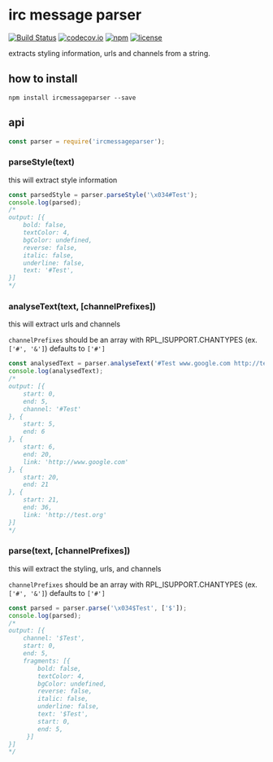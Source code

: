 # irc message parser
[![Build Status](https://travis-ci.org/Bonuspunkt/ircmessageparser.svg?branch=master)](https://travis-ci.org/Bonuspunkt/ircmessageparser)
[![codecov.io](https://img.shields.io/codecov/c/github/Bonuspunkt/ircmessageparser.svg?branch=master)](https://codecov.io/gh/Bonuspunkt/ircmessageparser?branch=master)
[![npm](https://img.shields.io/npm/v/ircmessageparser.svg)](https://www.npmjs.com/package/ircmessageparser)
[![license](https://img.shields.io/npm/l/ircmessageparser.svg)](https://tldrlegal.com/license/-isc-license)

extracts styling information, urls and channels from a string.

## how to install
```
npm install ircmessageparser --save
```

## api
``` js
const parser = require('ircmessageparser');
```

### parseStyle(text)

this will extract style information

``` js
const parsedStyle = parser.parseStyle('\x034#Test');
console.log(parsed);
/*
output: [{
    bold: false,
    textColor: 4,
    bgColor: undefined,
    reverse: false,
    italic: false,
    underline: false,
    text: '#Test',
}]
*/
```

### analyseText(text, [channelPrefixes])

this will extract urls and channels

`channelPrefixes` should be an array with RPL_ISUPPORT.CHANTYPES (ex. `['#', '&']`) defaults to `['#']`

``` js
const analysedText = parser.analyseText('#Test www.google.com http://test.org');
console.log(analysedText);
/*
output: [{
    start: 0,
    end: 5,
    channel: '#Test'
}, {
    start: 5,
    end: 6
}, {
    start: 6,
    end: 20,
    link: 'http://www.google.com'
}, {
    start: 20,
    end: 21
}, {
    start: 21,
    end: 36,
    link: 'http://test.org'
}]
*/
```

### parse(text, [channelPrefixes])

this will extract the styling, urls, and channels

`channelPrefixes` should be an array with RPL_ISUPPORT.CHANTYPES (ex. `['#', '&']`) defaults to `['#']`

``` js
const parsed = parser.parse('\x034$Test', ['$']);
console.log(parsed);
/*
output: [{
    channel: '$Test',
    start: 0,
    end: 5,
    fragments: [{
        bold: false,
        textColor: 4,
        bgColor: undefined,
        reverse: false,
        italic: false,
        underline: false,
        text: '$Test',
        start: 0,
        end: 5,
     }]
}]
*/
```
